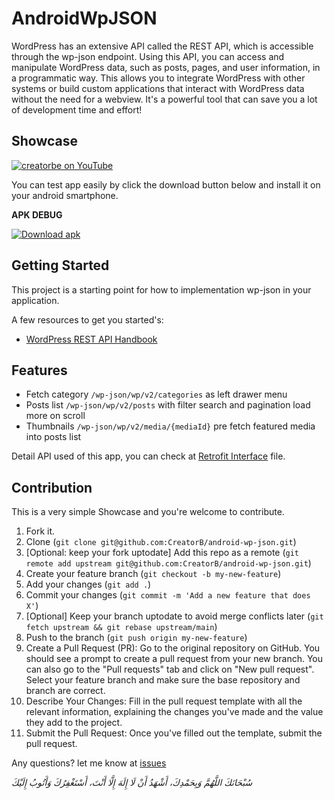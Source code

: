 # AndroidWpJSON

WordPress has an extensive API called the REST API, which is accessible through the wp-json endpoint. Using this API, you can access and manipulate WordPress data, such as posts, pages, and user information, in a programmatic way. This allows you to integrate WordPress with other systems or build custom applications that interact with WordPress data without the need for a webview. It's a powerful tool that can save you a lot of development time and effort!

## Showcase

[![creatorbe on YouTube](https://i.ytimg.com/vi_webp/rXyFc4fKaUg/oar2.webp)](https://youtube.com/shorts/rXyFc4fKaUg "Android WP JSON")

You can test app easily by click the download button below and install it on your android smartphone.

<!-- BEGIN LATEST DOWNLOAD BUTTON -->
**APK DEBUG**

[![Download apk](https://custom-icon-badges.demolab.com/badge/-Download-blue?style=for-the-badge&logo=download&logoColor=white "Download apk")](https://raw.githubusercontent.com/CreatorB/android-wp-json/main/showcase/app-debug.apk)
<!-- END LATEST DOWNLOAD BUTTON -->

## Getting Started

This project is a starting point for how to implementation wp-json in your application.

A few resources to get you started's:

- [WordPress REST API Handbook](https://developer.wordpress.org/rest-api/reference/posts/)

## Features

- Fetch category `/wp-json/wp/v2/categories` as left drawer menu
- Posts list `/wp-json/wp/v2/posts` with filter search and pagination load more on scroll
- Thumbnails `/wp-json/wp/v2/media/{mediaId}` pre fetch featured media into posts list

Detail API used of this app, you can check at [Retrofit Interface](https://github.com/CreatorB/android-wp-json/blob/main/app/src/main/java/id/or/siber/interfaces/ApiService.kt) file.

## Contribution

This is a very simple Showcase and you're welcome to contribute.

1. Fork it.
2. Clone (`git clone git@github.com:CreatorB/android-wp-json.git`) 
3. [Optional: keep your fork uptodate] Add this repo as a remote (`git remote add upstream git@github.com:CreatorB/android-wp-json.git`)
4. Create your feature branch (`git checkout -b my-new-feature`)
5. Add your changes (`git add .`)
6. Commit your changes (`git commit -m 'Add a new feature that does X'`)
7. [Optional] Keep your branch uptodate to avoid merge conflicts later (`git fetch upstream && git rebase upstream/main`)
8. Push to the branch (`git push origin my-new-feature`)
9. Create a Pull Request (PR): Go to the original repository on GitHub. You should see a prompt to create a pull request from your new branch. You can also go to the "Pull requests" tab and click on "New pull request". Select your feature branch and make sure the base repository and branch are correct.
10. Describe Your Changes: Fill in the pull request template with all the relevant information, explaining the changes you've made and the value they add to the project.
11. Submit the Pull Request: Once you've filled out the template, submit the pull request.

Any questions? let me know at [issues](https://github.com/CreatorB/android-wp-json/issues)

_سُبْحَانَكَ اللَّهُمَّ وَبِحَمْدِكَ، أَشْهَدُ أَنْ لَا إِلَهَ إِلَّا أَنْتَ، أَسْتَغْفِرُكَ وَأَتُوبُ إِلَيْكَ_
